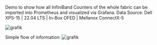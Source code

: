 Demo to show how all InfiniBand Counters of the whole fabric can be imported into Prometheus and visualized via Grafana.
Data Source: Dell XPS-15 | 22.04 LTS | In-Box OFED | Mellanox ConnectX-5

![grafik](https://github.com/laquiante/InfiniBand-Prometheus-Grafana/assets/33266194/97523051-42a9-4d29-94e8-91feb6642b0e)

Simple flow of information:
![grafik](https://github.com/laquiante/InfiniBand-Prometheus-Grafana/assets/33266194/3755b2de-95f1-4e14-8c71-63fe2f8c9550)
